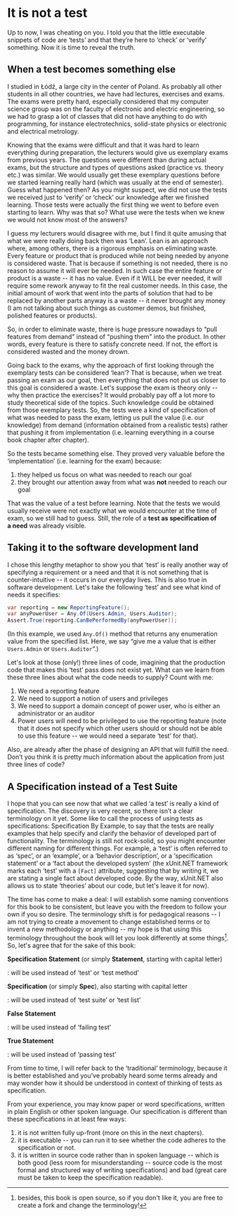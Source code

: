 It is not a test
================

Up to now, I was cheating on you. I told you that the little executable
snippets of code are ‘tests’ and that they’re here to ‘check’ or
‘verify’ something. Now it is time to reveal the truth.

When a test becomes something else 
----------------------------------

I studied in Łódź, a large city in the center of Poland. As probably all
other students in all other countries, we have had lectures, exercises
and exams. The exams were pretty hard, especially considered that my
computer science group was on the faculty of electronic and electric
engineering, so we had to grasp a lot of classes that did not have
anything to do with programming, for instance electrotechnics,
solid-state physics or electronic and electrical metrology.

Knowing that the exams were difficult and that it was hard to learn
everything during preparation, the lecturers would give us exemplary
exams from previous years. The questions were different than during
actual exams, but the structure and types of questions asked (practice
vs. theory etc.) was similar. We would usually get these exemplary
questions before we started learning really hard (which was usually at
the end of semester). Guess what happened then? As you might suspect, we
did not use the tests we received just to ‘verify’ or ‘check’ our
knowledge after we finished learning. Those tests were actually the
first thing we went to before even starting to learn. Why was that so?
What use were the tests when we knew we would not know most of the
answers?

I guess my lecturers would disagree with me, but I find it quite amusing
that what we were really doing back then was ‘Lean’. Lean is an approach
where, among others, there is a rigorous emphasis on eliminating waste.
Every feature or product that is produced while not being needed by
anyone is considered waste. That is because if something is not needed,
there is no reason to assume it will ever be needed. In such case the
entire feature or product is a waste -- it has no value. Even if it WILL
be ever needed, it will require some rework anyway to fit the real
customer needs. In this case, the initial amount of work that went into
the parts of solution that had to be replaced by another parts anyway is
a waste -- it never brought any money (I am not talking about such things
as customer demos, but finished, polished features or products).

So, in order to eliminate waste, there is huge pressure nowadays to
“pull features from demand" instead of “pushing them" into the product.
In other words, every feature is there to satisfy concrete need. If not,
the effort is considered wasted and the money drown.

Going back to the exams, why the approach of first looking through the exemplary tests can be considered ‘lean’? That is because, when we treat passing an exam as our goal, then everything that does not put us closer to this goal is considered a waste. Let's suppose the exam is theory only -- why then practice the exercises? It would probably pay off a lot more to study theoretical side of the topics. Such knowledge could be obtained from those exemplary tests. So, the tests were a kind of specification of what was needed to pass the exam, letting us pull the value (i.e. our knowledge) from demand (information obtained from a realistic tests) rather that pushing it from implementation (i.e. learning everything in a course book chapter after chapter).

So the tests became something else. They proved very valuable before the
‘implementation’ (i.e. learning for the exam) because:

1.  they helped us focus on what was needed to reach our goal
2.  they brought our attention away from what was **not** needed to
    reach our goal

That was the value of a test before learning. Note that the tests we
would usually receive were not exactly what we would encounter at the
time of exam, so we still had to guess. Still, the role of a **test as
specification of a need** was already visible.

Taking it to the software development land
------------------------------------------

I chose this lengthy metaphor to show you that ‘test’ is really another way of specifying a requirement or a need and that it is not something that is counter-intuitive -- it occurs in our everyday lives. This is also true in software development. Let's take the following ‘test’ and see what kind of needs it specifies:

```csharp
var reporting = new ReportingFeature();
var anyPowerUser = Any.Of(Users.Admin, Users.Auditor);
Assert.True(reporting.CanBePerformedBy(anyPowerUser));
```

(In this example, we used `Any.Of()` method that returns any enumeration
value from the specified list. Here, we say “give me a value that is
either `Users.Admin` or `Users.Auditor`“.)

Let's look at those (only!) three lines of code, imagining that the production code that makes this ‘test’ pass does not exist yet. What can we learn from these three lines about what the code needs to supply? Count with me:

1.  We need a reporting feature
2.  We need to support a notion of users and privileges
3.  We need to support a domain concept of power user, who is either an
    administrator or an auditor
4.  Power users will need to be privileged to use the reporting feature
    (note that it does not specify which other users should or should
    not be able to use this feature -- we would need a separate ‘test’
    for that).

Also, are already after the phase of designing an API that will fulfill
the need. Don’t you think it is pretty much information about the
application from just three lines of code?

A Specification instead of a Test Suite
---------------------------------------

I hope that you can see now that what we called ‘a test’ is really a kind of specification. The discovery is very recent, so there isn’t a clear terminology on it yet. Some like to call the process of using tests as specifications: Specification By Example, to say that the tests are really examples that help specify and clarify the behavior of developed part of functionality. The terminology is still not rock-solid, so you might encounter different naming for different things. For example, a ‘test’ is often referred to as ‘spec’, or an ‘example’, or a ‘behavior description’, or a ‘specification statement’
or a ‘fact about the developed system’ (the xUnit.NET framework marks each ‘test’ with a `[Fact]` attribute, suggesting that by writing it, we are stating a single fact about developed code. By the way, xUnit.NET also allows us to state ‘theories’ about our code, but let's leave it for now).

The time has come to make a deal: I will establish some naming conventions for this book to be consistent, but leave you with the freedom to follow your own if you so desire. The terminology shift is for pedagogical reasons -- I am not trying to create a movement to change established terms or to invent a new methodology or anything -- my hope is that using this terminology throughout the book will let you look differently at some things[^opensourcebook]. So, let's agree that for the sake of this book:

**Specification Statement** (or simply **Statement**, starting with capital letter)

:   will be used instead of ‘test’ or ‘test method’

**Specification** (or simply **Spec**), also starting with capital letter

:   will be used instead of ‘test suite’ or ‘test list’

**False Statement**

:   will be used instead of ‘failing test’

**True Statement**

:   will be used instead of ‘passing test’

From time to time, I will refer back to the ‘traditional’ terminology,
because it is better established and you’ve probably heard some terms
already and may wonder how it should be understood in context of
thinking of tests as specification.

From your experience, you may know paper or word specifications, written
in plain English or other spoken language. Our specification is
different than these specifications in at least few ways:

1.  it is not written fully up-front (more on this in the next
    chapters).
2.  it is executable -- you can run it to see whether the code adheres to
    the specification or not.
3.  it is written in source code rather than in spoken language -- which
    is both good (less room for misunderstanding -- source code is the
    most formal and structured way of writing specifications) and bad
    (great care must be taken to keep the specification readable).

[^opensourcebook]: besides, this book is open source, so if you don't like it, you are free to create a fork and change the terminology!